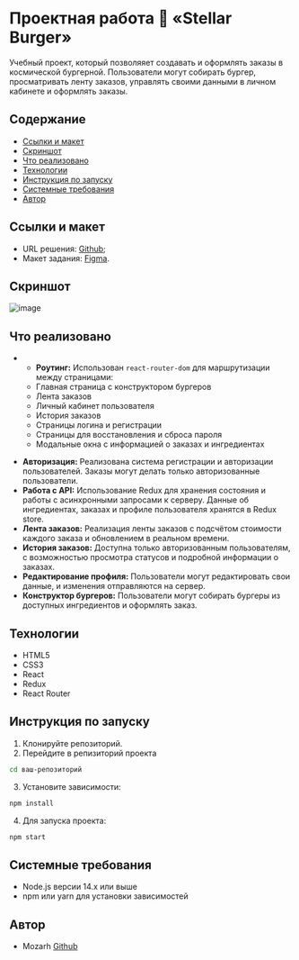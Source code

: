 # Проектная работа 🍔 «Stellar Burger»
Учебный проект, который позволяяет создавать и оформлять заказы в космической бургерной. Пользователи могут собирать бургер, просматривать ленту заказов, управлять своими данными в личном кабинете и оформлять заказы.

## Содержание
* [Cсылки и макет](#ссылки-и-макет)
* [Скриншот](#скриншот)
* [Что реализовано](#что-реализовано)
* [Технологии](#технологии)
* [Инструкция по запуску](#инструкция-по-запуску)
* [Системные требования](#системные-требования)
* [Автор](#автор)

## Ссылки и макет
* URL решения: [Github](https://github.com/Mozarh/stellar-burgers);
* Макет задания: [Figma](https://www.figma.com/design/UuC07QYEfmogQuPe6gQDql/React-Fullstack_-%D0%9F%D1%80%D0%BE%D0%B5%D0%BA%D1%82%D0%BD%D1%8B%D0%B5-%D0%B7%D0%B0%D0%B4%D0%B0%D1%87%D0%B8--3-%D0%BC%D0%B5%D1%81%D1%8F%D1%86%D0%B0-_external_link--Copy-?node-id=849-1002&t=mXM8zwKkuaYlPbYE-1).
  
## Скриншот
![image](https://github.com/user-attachments/assets/3d53be44-e040-410d-b97c-5a7c109d5f14)

## Что реализовано
* - **Роутинг:** Использован `react-router-dom` для маршрутизации между страницами:
  - Главная страница с конструктором бургеров
  - Лента заказов
  - Личный кабинет пользователя
  - История заказов
  - Страницы логина и регистрации
  - Страницы для восстановления и сброса пароля
  - Модальные окна с информацией о заказах и ингредиентах
- **Авторизация:** Реализована система регистрации и авторизации пользователей. Заказы могут делать только авторизованные пользователи.
- **Работа с API:** Использование Redux для хранения состояния и работы с асинхронными запросами к серверу. Данные об ингредиентах, заказах и профиле пользователя хранятся в Redux store.
- **Лента заказов:** Реализация ленты заказов с подсчётом стоимости каждого заказа и обновлением в реальном времени.
- **История заказов:** Доступна только авторизованным пользователям, с возможностью просмотра статусов и подробной информации о заказах.
- **Редактирование профиля:** Пользователи могут редактировать свои данные, и изменения отправляются на сервер.
- **Конструктор бургеров:** Пользователи могут собирать бургеры из доступных ингредиентов и оформлять заказ.

## Технологии
* HTML5
* CSS3
* React
* Redux
* React Router

## Инструкция по запуску
1)  Клонируйте репозиторий.
2)  Перейдите в репизиторий проекта
 ```bash
cd ваш-репозиторий
  ```
3) Установите зависимости:
 ```bash
npm install
  ```
4) Для запуска проекта:
 ```bash
npm start
  ```

## Системные требования
* Node.js версии 14.x или выше
* npm или yarn для установки зависимостей

## Автор
* Mozarh [Github](https://github.com/Mozarh)
